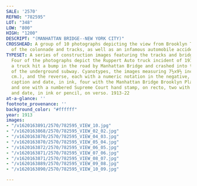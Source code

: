 ```yaml
---
SALE: '2570'
REFNO: "782595"
LOT: "348"
LOW: "800"
HIGH: "1200"
DESCRIPT: "(MANHATTAN BRIDGE--NEW YORK CITY)"
CROSSHEAD: A group of 10 photographs depicting the view from Brooklyn Tower and construction
  of the colonnade and tracks, as well as an infamous automobile accident.
TYPESET: A series of construction images featuring the tracks and bridge approach.
  Four of the photographs depict the Ruppert Auto truck incident of 1913, in which
  a truck hit a bump in the road by Manhattan Bridge and crashed into the construction
  of the underground subway. Cyanotypes, the images measuring 7½x9½ inches (19.1x24.1
  cm.), and the reverse, each with a numeric notation in the negative, six with a
  caption and date, in ink, four with the Manhattan Bridge Brooklyn Plaza hand stamp,
  and one with a numbered Supreme Court hand stamp, on recto, two with the caption
  and date, in ink or pencil, on verso. 1913-22
at-a-glance: ''
footnote_provenance: ''
background_color: "#ffffff"
year: 1913
images:
- "/v1620163891/2570/782595_VIEW_10.jpg"
- "/v1620163868/2570/782595_VIEW_02_02.jpg"
- "/v1620163870/2570/782595_VIEW_04_03.jpg"
- "/v1620163870/2570/782595_VIEW_05_04.jpg"
- "/v1620163872/2570/782595_VIEW_06_05.jpg"
- "/v1620163871/2570/782595_VIEW_07_06.jpg"
- "/v1620163871/2570/782595_VIEW_08_07.jpg"
- "/v1620163889/2570/782595_VIEW_09_08.jpg"
- "/v1620163890/2570/782595_VIEW_10_09.jpg"

---
```

